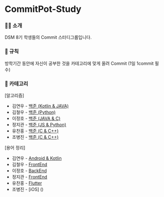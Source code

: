 # CommitPot-Study


### 👨‍💻 소개

DSM 8기 학생들의  Commit 스터디그룹입니다. 



### 📑 규칙
방학기간 동안에 
자신이 공부한 것을 카테고리에 맞게 올려 Commit
(1일 1commit 필수)


### 🏀 카테고리

[알고리즘]

* 김연우 - [백준 (Kotlin & JAVA)](https://github.com/CommitPot/CommitPot-Study/tree/main/%EC%95%8C%EA%B3%A0%EB%A6%AC%EC%A6%98/%EA%B9%80%EC%97%B0%EC%9A%B0)
* 김철우 - [백준 (Python)](https://github.com/CommitPot/CommitPot-Study/tree/main/%EC%95%8C%EA%B3%A0%EB%A6%AC%EC%A6%98/%EA%B9%80%EC%B2%A0%EC%9A%B0)
* 이정호 - [백준 (JAVA & C)](https://github.com/CommitPot/CommitPot-Study/tree/main/%EC%95%8C%EA%B3%A0%EB%A6%AC%EC%A6%98/%EC%9D%B4%EC%A0%95%ED%98%B8)
* 정지관 - [백준 (JS & Python)](https://github.com/CommitPot/CommitPot-Study/tree/main/%EC%95%8C%EA%B3%A0%EB%A6%AC%EC%A6%98/%EC%A0%95%EC%A7%80%EA%B4%80)
* 유찬홍 - [백준 (C & C++)](https://github.com/CommitPot/CommitPot-Study/tree/main/%EC%95%8C%EA%B3%A0%EB%A6%AC%EC%A6%98/%EC%9C%A0%EC%B0%AC%ED%99%8D)
* 조병진 - [백준 (C & C++)](https://github.com/CommitPot/CommitPot-Study/tree/main/%EC%95%8C%EA%B3%A0%EB%A6%AC%EC%A6%98/%EC%A1%B0%EB%B3%91%EC%A7%84)

[용어 정리]

* 김연우 - [Android & Kotlin](https://github.com/CommitPot/CommitPot-Study/tree/main/%EC%9A%A9%EC%96%B4%20%EC%A0%95%EB%A6%AC/%EA%B9%80%EC%97%B0%EC%9A%B0)
* 김철우 - [FrontEnd](https://github.com/CommitPot/CommitPot-Study/tree/main/%EC%9A%A9%EC%96%B4%20%EC%A0%95%EB%A6%AC/%EA%B9%80%EC%B2%A0%EC%9A%B0)
* 이정호 - [BackEnd](https://github.com/CommitPot/CommitPot-Study/tree/main/%EC%9A%A9%EC%96%B4%20%EC%A0%95%EB%A6%AC/%EC%9D%B4%EC%A0%95%ED%98%B8)
* 정지관 - [FrontEnd](https://github.com/CommitPot/CommitPot-Study/tree/main/%EC%9A%A9%EC%96%B4%20%EC%A0%95%EB%A6%AC/%EC%A0%95%EC%A7%80%EA%B4%80)
* 유찬홍 - [Flutter](https://github.com/CommitPot/CommitPot-Study/tree/main/%EC%9A%A9%EC%96%B4%20%EC%A0%95%EB%A6%AC/%EC%9C%A0%EC%B0%AC%ED%99%8D)
* 조병진 - [iOS] ()

















